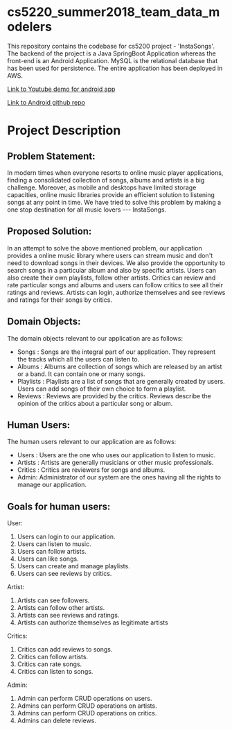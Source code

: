 # cs5220_summer2018_team_data_modelers
This repository contains the codebase for cs5200 project - 'InstaSongs'. The backend of the project is a Java SpringBoot Application  whereas the front-end is an Android Application. MySQL is the relational database that has been used for persistence. The entire application has been deployed in AWS.

[Link to Youtube demo for android app](https://youtu.be/wBnI2rZGlRk)

[Link to Android github repo](https://github.com/vaibhavs4424/cs5200-InstaSongs-Android)

# Project Description

## Problem Statement:
In modern times when everyone resorts to online music player applications, finding a consolidated collection of songs, albums and artists is a big challenge. Moreover, as mobile and desktops have limited storage capacities, online music libraries provide an efficient solution to listening songs at any point in time. We have tried to solve this problem by making a one stop destination for all music lovers --- InstaSongs.

## Proposed Solution:
In an attempt to solve the above mentioned problem, our application provides a online music library where users can stream music and don't need to download songs in their devices. We also provide the opportunity to search songs in a particular album and also by specific artists. Users can also create their own playlists, follow other artists. Critics can review and rate particular songs and albums and users can follow critics to see all their ratings and reviews. Artists can login, authorize themselves and see reviews and ratings for their songs by critics.

## Domain Objects:
The domain objects relevant to our application are as follows:

* Songs : Songs are the integral part of our application. They represent the tracks which all the users can listen to.
* Albums : Albums are collection of songs which are released by an artist or a band. It can contain one or many songs.
* Playlists : Playlists are a list of songs that are generally created by users. Users can add songs of their own choice to form a playlist.
* Reviews : Reviews are provided by the critics. Reviews describe the opinion of the critics about a particular song or album.

## Human Users:
The human users relevant to our application are as follows:

* Users : Users are the one who uses our application to listen to music.
* Artists : Artists are generally musicians or other music professionals.
* Critics : Critics are reviewers for songs and albums.
* Admin: Administrator of our system are the ones having all the rights to manage our application.

## Goals for human users:

User:

1. Users can login to our application.
2. Users can listen to music.
3. Users can follow artists.
4. Users can like songs.
5. Users can create and manage playlists.
6. Users can see reviews by critics.

Artist:

1. Artists can see followers.
2. Artists can follow other artists.
3. Artists can see reviews and ratings.
4. Artists can authorize themselves as legitimate artists

Critics:

1. Critics can add reviews to songs.
2. Critics can follow artists.
3. Critics can rate songs.
4. Critics can listen to songs.

Admin:

1. Admin can perform CRUD operations on users.
2. Admins can perform CRUD operations on artists.
3. Admins can perform CRUD operations on critics.
4. Admins can delete reviews.







